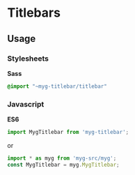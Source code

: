 # Titlebars

## Usage

### Stylesheets

**Sass**

```sass
@import "~myg-titlebar/titlebar"
```

### Javascript

**ES6**

```js
import MygTitlebar from 'myg-titlebar';
```

or

```js
import * as myg from 'myg-src/myg';
const MygTitlebar = myg.MygTitlebar;
```
